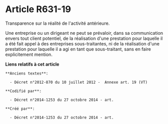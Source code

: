 # Article R631-19

Transparence sur la réalité de l'activité antérieure.

Une entreprise ou un dirigeant ne peut se prévaloir, dans sa communication envers tout client potentiel, de la réalisation
d'une prestation pour laquelle il a été fait appel à des entreprises sous-traitantes, ni de la réalisation d'une prestation
pour laquelle il a agi en tant que sous-traitant, sans en faire explicitement mention.

**Liens relatifs à cet article**

	**Anciens textes**:

	  - Décret n°2012-870 du 10 juillet 2012 -  Annexe art. 19 (VT)

	**Codifié par**:

	  - Décret n°2014-1253 du 27 octobre 2014 - art.

	**Créé par**:

	  - Décret n°2014-1253 du 27 octobre 2014 - art.
